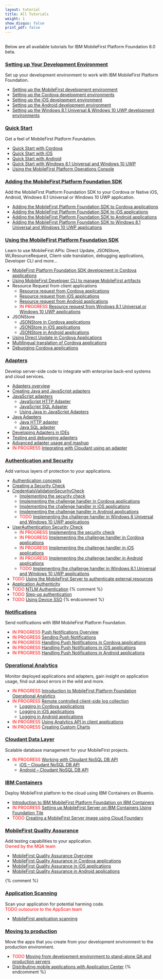 ```yaml
---
layout: tutorial
title: All Tutorials
weight: 1
show_disqus: false
print_pdf: false
---
```

<br>
Below are all available tutorials for IBM MobileFirst Platform Foundation 8.0 beta.

### [Setting up Your Development Environment](../setting-up-your-development-environment/)
Set up your development environment to work with IBM MobileFirst Platform Foundation.

* [Setting up the MobileFirst development environment](../setting-up-your-development-environment/mobilefirst-development-environment/)
* [Setting up the Cordova development environments](../setting-up-your-development-environment/cordova-development-environment/)
* [Setting up the iOS development environment](../setting-up-your-development-environment/ios-development-environment/)
* [Setting up the Android development environment](../setting-up-your-development-environment/android-development-environment/)
* [Setting up the Windows 8.1 Universal & Windows 10 UWP development environments](../setting-up-your-development-environment/windows-8-10-development-environment/)

### [Quick Start](../quick-start)
Get a feel of MobileFirst Platform Foundation.

* [Quick Start with Cordova](../quick-start/cordova/)
* [Quick Start with iOS](../quick-start/ios/)
* [Quick Start with Android](../quick-start/android/)
* [Quick Start with Windows 8.1 Universal and Windows 10 UWP](../quick-start/windows-8-10/)
* [Using the MobileFirst Platform Operations Console](../quick-start/console/)

### [Adding the MobileFirst Platform Foundation SDK](../adding-the-mfpf-sdk/)
Add the MobileFirst Platform Foundation SDK to your Cordova or Native iOS, Android, Windows 8.1 Universal or Windows 10 UWP application.

* [Adding the MobileFirst Platform Foundation SDK to Cordova applications](../adding-the-mfpf-sdk/cordova/)
* [Adding the MobileFirst Platform Foundation SDK to iOS applications](../adding-the-mfpf-sdk/ios/)
* [Adding the MobileFirst Platform Foundation SDK to Android applications](../adding-the-mfpf-sdk/android/)
* [Adding the MobileFirst Platform Foundation SDK to Windows 8.1 Universal and Windows 10 UWP applications](../adding-the-mfpf-sdk/windows-8-10/)

### [Using the MobileFirst Platform Foundation SDK](../using-the-mfpf-sdk/)
Learn to use MobileFirst APIs: Direct Update, JSONStore, WLResourceRequest, Client-side translation, debugging applications, Developer CLI and more...

* [MobileFirst Platform Foundation SDK development in Cordova applications](../using-the-mfpf-sdk/mfpf-development-in-cordova-applications/)
* [Using MobileFirst Developer CLI to manage MobileFirst artifacts](../using-the-mfpf-sdk/using-mobilefirst-developer-cli-to-manage-mobilefirst-artifacts/)
* Resource Request from client applications
    * [Resource request from Cordova applications](../using-the-mfpf-sdk/resource-request-from-cordova-applications/)
    * [Resource request from iOS applications](../using-the-mfpf-sdk/resource-request-from-ios-applications/)
    * [Resource request from Android applications](../using-the-mfpf-sdk/resource-request-from-android-applications/)
    * <span style="color:red">IN PROGRESS</span> [Resource request from Windows 8.1 Universal or Windows 10 UWP applications](../using-the-mfpf-sdk/resource-request-from-windows-8-10-applications/)
* JSONStore
    * [JSONStore in Cordova applications](../using-the-mfpf-sdk/jsonstore-cordova/)
	* [JSONStore in iOS applications](../using-the-mfpf-sdk/jsonstore-ios/)
	* [JSONStore in Android applications](../using-the-mfpf-sdk/jsonstore-android/)
* [Using Direct Update in Cordova Applications](../using-the-mfpf-sdk/direct-update/)
* [Multilingual translation of Cordova applications](../using-the-mfpf-sdk/translation/)
* [Debugging Cordova applications](../using-the-mfpf-sdk/debugging-applications/)

### [Adapters](../adapters/)
Develop server-side code to integrate with enterprise back-end systems and cloud services.  

* [Adapters overview](../adapters/adapters-overview/)
* [Creating Java and JavaScript adapters](../adapters/creating-adapters/)
* [JavaScript adapters](../adapters/javascript-adapters/)
    * [JavaScript HTTP Adapter](../adapters/javascript-adapters/js-http-adapter/)
    * [JavaScript SQL Adapter](../adapters/javascript-adapters/js-sql-adapter/)
    * [Using Java in JavaScript Adapters](../adapters/javascript-adapters/using-java-in-javascript-adapters/)
* [Java Adapters](../adapters/java-adapters/)
    * [Java HTTP adapter](../adapters/java-adapters/java-http-adapter/)
    * [Java SQL adapter](../adapters/java-adapters/java-sql-adapter/)
* [Developing Adapters in IDEs](../adapters/developing-adapters/)
* [Testing and debugging adapters](../adapters/testing-and-debugging-adapters/)
* [Advanced adapter usage and mashup](../adapters/advanced-adapter-usage-mashup/)
* <span style="color:red">IN PROGRESS</span> [Integrating with Cloudant using an adapter](../adapters/cloudant/)

### [Authentication and Security](../authentication-and-security/)
Add various layers of protection to your applications.

* [Authentication concepts](../authentication-and-security/authentication-concepts/)
* [Creating a Security Check](../authentication-and-security/creating-a-security-check/)
* [CredentialsValidationSecurityCheck](../authentication-and-security/credentials-validation/)
    * [Implementing the security check](../authentication-and-security/credentials-validation/security-check/)
    * [Implementing the challenge handler in Cordova applications](../authentication-and-security/credentials-validation/cordova/)
    * [Implementing the challenge handler in iOS applications](../authentication-and-security/credentials-validation/ios/)
    * [Implementing the challenge handler in Android applications](../authentication-and-security/credentials-validation/android/)
    * <span style="color:red">TODO </span>[Implementing the challenge handler in Windows 8 Universal and Windows 10 UWP applications](../authentication-and-security/credentials-validation/windows-8-10/)
* [UserAuthentication Security Check](../authentication-and-security/user-authentication/)
    * <span style="color:red">IN PROGRESS </span>[Implementing the security check](../authentication-and-security/user-authentication/security-check/)
    * <span style="color:red">IN PROGRESS </span>[Implementing the challenge handler in Cordova applications](../authentication-and-security/user-authentication/cordova/)
    * <span style="color:red">IN PROGRESS </span>[Implementing the challenge handler in iOS applications](../authentication-and-security/user-authentication/ios/)
    * <span style="color:red">IN PROGRESS </span>[Implementing the challenge handler in Android applications](../authentication-and-security/user-authentication/android/)
    * <span style="color:red">TODO </span>[Implementing the challenge handler in Windows 8.1 Universal and Windows 10 UWP applications](../authentication-and-security/user-authentication/windows-8-10/)
* <span style="color:red">TODO </span>[Using the MobileFirst Server to authenticate external resources](../authentication-and-security/using-mobilefirst-server-authenticate-external-resources/)
* [Application Authenticity](../authentication-and-security/application-authenticity/)
* <span style="color:red">TODO </span>[NTLM Authentication](../authentication-and-security/ntlm-authentication/)
{% comment %}
* <span style="color:red">TODO </span>[Step-up authentication](../authentication-and-security/step-up-authentication/)
* <span style="color:red">TODO </span>[Using Device SSO](../authentication-and-security/using-device-sso/)
{% endcomment %}

### [Notifications](../notifications/)
Send notifications with IBM MobileFirst Platform Foundation.  

* <span style="color:red">IN PROGRESS </span>[Push Notifications Overview](../notifications/push-notifications-overview/)
* <span style="color:red">IN PROGRESS </span>[Sending Push Notifications](../notifications/sending-push-notifications/)
* <span style="color:red">IN PROGRESS </span>[Handling Push Notifications in Cordova applications](../notifications/handling-push-notifications-in-cordova/)
* <span style="color:red">IN PROGRESS </span>[Handling Push Notifications in iOS applications](../notifications/handling-push-notifications-in-ios/)
* <span style="color:red">IN PROGRESS </span>[Handling Push Notifications in Android applications](../notifications/handling-push-notifications-in-android/)

### [Operational Analytics](../analytics/)
Monitor deployed applications and adapters, gain insight on application usage, find out about errors in the wild and more.  

* <span style="color:red">IN PROGRESS </span>[Introduction to MobileFirst Platform Foundation Operational Analytics](../analytics)
* <span style="color:red">IN PROGRESS </span>[Remote controlled client-side log collection](../analytics/remote-controlled-client-side-log-collection/)
    * [Logging in Cordova applications](../analytics/remote-controlled-client-side-log-collection/logging-in-cordova-applications/)
    * [Logging in iOS applications](../analytics/remote-controlled-client-side-log-collection/logging-in-ios-applications/)
    * [Logging in Android applications](../analytics/remote-controlled-client-side-log-collection/logging-in-android-applications/)
* <span style="color:red">IN PROGRESS </span>[Using Analytics API in client applications](../analytics/using-analytics-api-in-client-applications/)
* <span style="color:red">IN PROGRESS </span>[Creating Custom Charts](../analytics/custom-charts/)


### [Cloudant Data Layer](../../../cloudant/)
Scalable database management for your MobileFirst projects.  

* <span style="color:red">IN PROGRESS </span>[Working with Cloudant NoSQL DB API](../using-the-mfpf-sdk/working-with-cloudant-nosql-db-api/)
    * [iOS – Cloudant NoSQL DB API](../using-the-mfpf-sdk/working-with-cloudant-nosql-db-api/ios/)
	* [Android – Cloudant NoSQL DB API](../using-the-mfpf-sdk/working-with-cloudant-nosql-db-api/android/)

### [IBM Containers](../ibm-containers/)
Deploy MobileFirst platform to the cloud using IBM Containers on Bluemix.  

* [Introduction to IBM MobileFirst Platform Foundation on IBM Containers](../ibm-containers/)
* <span style="color:red">IN PROGRESS </span>[Setting up MobileFirst Server on IBM Containers Using Foundation Tile](../ibm-containers/using-foundation-tile/)
* <span style="color:red">TODO </span>[Creating a MobileFirst Server image using Cloud Foundary](../ibm-containers/creating-an-image/)

### [MobileFirst Quality Assurance]({{site.baseurl}}/tutorials/en/quality-assurance/8.0/overview)
Add testing capabilities to your application.  
<span style="color:red">Owned by the MQA team</span>

* [MobileFirst Quality Assurance Overview]({{site.baseurl}}/tutorials/en/quality-assurance/8.0/overview/)
* [MobileFirst Quality Assurance in Cordova applications]({{site.baseurl}}/tutorials/en/quality-assurance/8.0/cordova/)
* [MobileFirst Quality Assurance in iOS applications]({{site.baseurl}}/tutorials/en/quality-assurance/8.0/ios/)
* [MobileFirst Quality Assurance in Android applications]({{site.baseurl}}/tutorials/en/quality-assurance/8.0/android/)

{% comment %}
### [Application Scanning]({{site.baseurl}}/tutorials/en/application-scanning)
Scan your application for potential harming code.  
<span style="color:red">TODO outsource to the AppScan team</span>  

* [MobileFirst application scanning]({{site.baseurl}}/tutorials/en/application-scanning/)

### [Moving to production](../moving-to-production/)
Move the apps that you create from your development environment to the production environment.  

* <span style="color:red">TODO </span>[Moving from development environment to stand-alone QA and production servers](../moving-to-production/moving-development-environment-stand-alone-qa-production-servers/)
* [Distributing mobile applications with Application Center](../moving-to-production/app-center/)
{% endcomment %}
